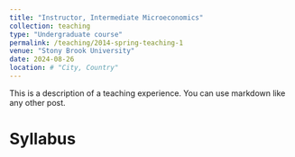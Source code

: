 ```yaml
---
title: "Instructor, Intermediate Microeconomics"
collection: teaching
type: "Undergraduate course"
permalink: /teaching/2014-spring-teaching-1
venue: "Stony Brook University"
date: 2024-08-26
location: # "City, Country"
---
```


This is a description of a teaching experience. You can use markdown like any other post.

Syllabus
======

